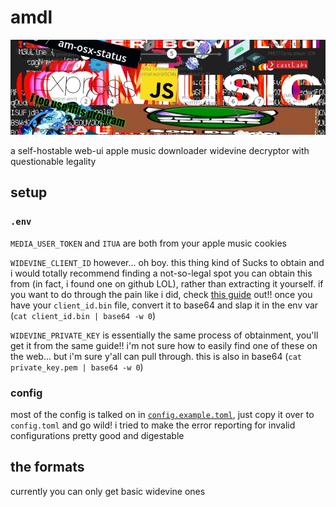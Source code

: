 # amdl

![banner](./docs/banner.jpg)

a self-hostable web-ui apple music downloader widevine decryptor with questionable legality

## setup

### `.env`

`MEDIA_USER_TOKEN` and `ITUA` are both from your apple music cookies

`WIDEVINE_CLIENT_ID` however... oh boy. this thing kind of Sucks to obtain and i would totally recommend finding a not-so-legal spot you can obtain this from (in fact, i found one on github LOL), rather than extracting it yourself. if you want to do through the pain like i did, check [this guide](forum.videohelp.com/threads/408031-Dumping-Your-own-L3-CDM-with-Android-Studio) out!! once you have your `client_id.bin` file, convert it to base64 and slap it in the env var (`cat client_id.bin | base64 -w 0`)

`WIDEVINE_PRIVATE_KEY` is essentially the same process of obtainment, you'll get it from the same guide!! i'm not sure how to easily find one of these on the web... but i'm sure y'all can pull through. this is also in base64 (`cat private_key.pem | base64 -w 0`)

### config

most of the config is talked on in [`config.example.toml`](./config.example.toml), just copy it over to `config.toml` and go wild! i tried to make the error reporting for invalid configurations pretty good and digestable

<!-- TODO: fill this garbage section out  -->

## the formats

currently you can only get basic widevine ones
